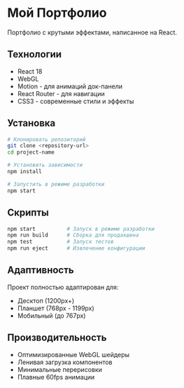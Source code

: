 # Мой Портфолио

Портфолио с крутыми эффектами, написанное на React.

## Технологии

- React 18
- WebGL
- Motion - для анимаций док-панели
- React Router - для навигации
- CSS3 - современные стили и эффекты

## Установка

```bash
# Клонировать репозиторий
git clone <repository-url>
cd project-name

# Установить зависимости
npm install

# Запустить в режиме разработки
npm start
```

## Скрипты

```bash
npm start          # Запуск в режиме разработки
npm run build      # Сборка для продакшена
npm test           # Запуск тестов
npm run eject      # Извлечение конфигурации
```

## Адаптивность

Проект полностью адаптирован для:
- Десктоп (1200px+)
- Планшет (768px - 1199px)
- Мобильный (до 767px)

## Производительность

- Оптимизированные WebGL шейдеры
- Ленивая загрузка компонентов
- Минимальные перерисовки
- Плавные 60fps анимации
